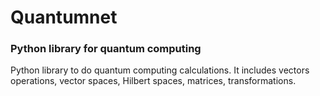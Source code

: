 # Quantumnet
### Python library for quantum computing
Python library to do quantum computing calculations. It includes vectors operations, vector spaces, Hilbert spaces, matrices, transformations. 